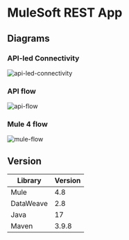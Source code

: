 # MuleSoft REST App

## Diagrams

### API-led Connectivity
![api-led-connectivity](https://github.com/user-attachments/assets/fa525efb-cc07-4a2b-9223-ae165f8435b9)

### API flow
![api-flow](https://github.com/user-attachments/assets/3db41cd3-c61e-4f0c-91f8-cafcfe7b5d6d)

### Mule 4 flow
![mule-flow](https://github.com/user-attachments/assets/f83f4893-a68a-48ad-aa68-2f1debfa802d)

## Version
| Library      | Version |
| -----------  | ----------- |
| Mule         | 4.8 |
| DataWeave    | 2.8 |
| Java         | 17  |
| Maven        | 3.9.8 |
